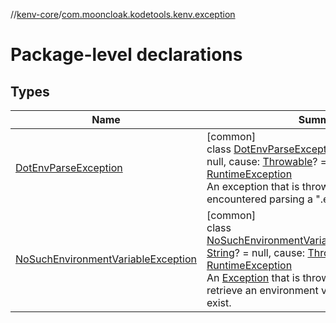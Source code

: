 //[kenv-core](../../index.md)/[com.mooncloak.kodetools.kenv.exception](index.md)

# Package-level declarations

## Types

| Name | Summary |
|---|---|
| [DotEnvParseException](-dot-env-parse-exception/index.md) | [common]<br>class [DotEnvParseException](-dot-env-parse-exception/index.md)(message: [String](https://kotlinlang.org/api/latest/jvm/stdlib/kotlin/-string/index.html)? = null, cause: [Throwable](https://kotlinlang.org/api/latest/jvm/stdlib/kotlin/-throwable/index.html)? = null) : [RuntimeException](https://kotlinlang.org/api/latest/jvm/stdlib/kotlin/-runtime-exception/index.html)<br>An exception that is thrown when an error is encountered parsing a &quot;.env&quot; file. |
| [NoSuchEnvironmentVariableException](-no-such-environment-variable-exception/index.md) | [common]<br>class [NoSuchEnvironmentVariableException](-no-such-environment-variable-exception/index.md)(message: [String](https://kotlinlang.org/api/latest/jvm/stdlib/kotlin/-string/index.html)? = null, cause: [Throwable](https://kotlinlang.org/api/latest/jvm/stdlib/kotlin/-throwable/index.html)? = null) : [RuntimeException](https://kotlinlang.org/api/latest/jvm/stdlib/kotlin/-runtime-exception/index.html)<br>An [Exception](https://kotlinlang.org/api/latest/jvm/stdlib/kotlin/-exception/index.html) that is thrown when attempting to retrieve an environment variable that does not exist. |
